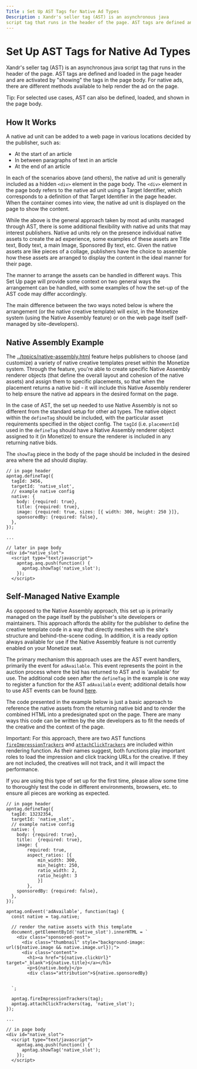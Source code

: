 ```yaml
---
Title : Set Up AST Tags for Native Ad Types
Description : Xandr's seller tag (AST) is an asynchronous java
script tag that runs in the header of the page. AST tags are defined and
---
```



# Set Up AST Tags for Native Ad Types





Xandr's seller tag (AST) is an asynchronous java
script tag that runs in the header of the page. AST tags are defined and
loaded in the page header and are activated by "showing" the tags in the
page body. For native ads, there are different methods available to help
render the ad on the page.



Tip: For selected use cases, AST can
also be defined, loaded, and shown in the page body.







## How It Works

<div id="setup-ast-tags-for-native-ad-types__p-b4a0cbcb-91d5-498a-addc-2892d5d229ba"
>

A native ad unit can be added to a web page in various locations decided
by the publisher, such as:

- At the start of an article
- In between paragraphs of text in an article
- At the end of an article



In each of the scenarios above (and others), the native ad unit is
generally included as a hidden `<div>` element in the page body. The
`<div>` element in the page body refers to the native ad unit using a
Target Identifier, which corresponds to a definition of that Target
Identifier in the page header. When the container comes into view, the
native ad unit is displayed on the page to show the content.

While the above is the general approach taken by most ad units managed
through AST, there is some additional flexibility with native ad units
that may interest publishers. Native ad units rely on the presence
individual native assets to create the ad experience, some examples of
these assets are Title text, Body text, a main Image, Sponsored By text,
etc. Given the native assets are like pieces of a collage, publishers
have the choice to assemble how these assets are arranged to display the
content in the ideal manner for their page.

The manner to arrange the assets can be handled in different ways. This
Set Up page will provide some context on two general ways the
arrangement can be handled, with some examples of how the set-up of the
AST code may differ accordingly.

The main difference between the two ways noted below is where the
arrangement (or the native creative template) will exist, in the
Monetize system (using the Native Assembly feature) or on the web page
itself (self-managed by site-developers).





## Native Assembly Example

The <a href="../topics/native-assembly.html"
class="xref">../topics/native-assembly.html</a> feature helps publishers
to choose (and customize) a variety of native creative templates preset
within the Monetize system. Through the feature, you're able to create
specific Native Assembly renderer objects (that define the overall
layout and cohesion of the native assets) and assign them to specific
placements, so that when the placement returns a native bid - it will
include this Native Assembly renderer to help ensure the native ad
appears in the desired format on the page.

In the case of AST, the set up needed to use Native Assembly is not so
different from the standard setup for other ad types. The native object
within the `defineTag` should be included, with the particular asset
requirements specified in the object config. The `tagId` (i.e.
`placementId`) used in the `defineTag` should have a Native Assembly
renderer object assigned to it (in Monetize) to ensure the renderer is
included in any returning native bids.

<div id="setup-ast-tags-for-native-ad-types__p-f0c761ba-ecf2-4fc6-8aaa-0cede81d3ac2"
>

The `showTag` piece in the body of the page should be included in the
desired area where the ad should display.

``` pre
// in page header
apntag.defineTag({
  tagId: 3456,
  targetId: 'native_slot',
  // example native config
  native: {
    body: {required: true},
    title: {required: true},
    image: {required: true, sizes: [{ width: 300, height: 250 }]},
    sponsoredBy: {required: false},
  },
});
 
...
 
// later in page body
<div id="native_slot">
  <script type="text/javascript">
    apntag.anq.push(function() {
      apntag.showTag('native_slot');
    });
  </script>

```







## Self-Managed Native Example

As opposed to the Native Assembly approach, this set up is primarily
managed on the page itself by the publisher's site developers or
maintainers. This approach affords the ability for the publisher to
define the creative template code in a way that directly meshes with the
site's structure and behind-the-scene coding. In addition, it is a ready
option always available for use if the Native Assembly feature is not
currently enabled on your Monetize seat.

The primary mechanism this approach uses are the AST event handlers,
primarily the event for `adAvailable`. This event represents the point
in the auction process where the bid has returned to AST and is
'available' for use. The additional code seen after the `defineTag` in
the example is one way to register a function for the AST `adAvailable`
event; additional details how to use AST events can be found
<a href="on-event.html" class="xref">here</a>.

<div id="setup-ast-tags-for-native-ad-types__p-675f7dc0-d35f-4a12-a02e-3ff4e31c73c0"
>

The code presented in the example below is just a basic approach to
reference the native assets from the returning native bid and to render
the combined HTML into a predesignated spot on the page. There are many
ways this code can be written by the site developers as to fit the needs
of the creative and the context of the page.



Important: For this approach, there are
two AST functions
<a href="fire-impression-trackers.html" class="xref"><code
class="ph codeph">fireImpressionTrackers</code></a> and
<a href="attach-click-trackers.html" class="xref"><code
class="ph codeph">attachClickTrackers</code></a> are included within
rendering function. As their names suggest, both functions play
important roles to load the impression and click tracking URLs for the
creative. If they are not included, the creatives will not track, and it
will impact the performance.







If you are using this type of set up for the first time, please allow
some time to thoroughly test the code in different environments,
browsers, etc. to ensure all pieces are working as expected.

``` pre
// in page header
apntag.defineTag({
  tagId: 13232354,
  targetId: 'native_slot',
  // example native config
  native: {
    body: {required: true},
    title:  {required: true},
    image: {
        required: true,
        aspect_ratios: [{
            min_width: 300,
            min_height: 250,
            ratio_width: 2,
            ratio_height: 3
            }]
        },
    sponsoredBy: {required: false},
  },
});
 
apntag.onEvent('adAvailable', function(tag) {
  const native = tag.native;
 
  // render the native assets with this template
  document.getElementById('native_slot').innerHTML = `
    <div class="sponsored-post">
      <div class="thumbnail" style="background-image: url(${native.image && native.image.url});">
      <div class="content">
        <h1><a href="${native.clickUrl}" target="_blank">${native.title}</a></h1>
        <p>${native.body}</p>
        <div class="attribution">${native.sponsoredBy}
      
    
  `;
 
  apntag.fireImpressionTrackers(tag);
  apntag.attachClickTrackers(tag, 'native_slot');
});
 
...
 
// in page body
<div id="native_slot">
  <script type="text/javascript">
    apntag.anq.push(function() {
      apntag.showTag('native_slot');
    });
  </script>

```








